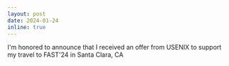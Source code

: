 ```yaml
---
layout: post
date: 2024-01-24
inline: true
---
```


I'm honored to announce that I received an offer from USENIX to support my travel to FAST'24 in Santa Clara, CA
